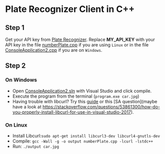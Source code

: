 # Plate Recognizer Client in C++

## Step 1

Get your API key from [Plate Recognizer](https://platerecognizer.com/). Replace **MY_API_KEY** with your API key in the file [numberPlate.cpp](linux/numberPlate.cpp) if you are using `Linux` or in the file [ConsoleApplication2.cpp](windows/ConsoleApplication2/ConsoleApplication2.cpp) if you are on `Windows`.

## Step 2

### On Windows

- Open [ConsoleApplication2.sln](cpp/windows/ConsoleApplication2.sln) with Visual Studio and click compile.
- Execute the program from the terminal (`program.exe car.jpg`)
- Having trouble with libcurl? Try this [guide](https://olavgg.com/post/141784241963/getting-libcurl-to-work-with-visual-studio-2015) or this [SA question](maybe have a look at https://stackoverflow.com/questions/53861300/how-do-you-properly-install-libcurl-for-use-in-visual-studio-2017).


### On Linux

- Install Libcurl:`sudo apt-get install libcurl3-dev libcurl4-gnutls-dev`
- Compile: `gcc -Wall -g -o output numberPlate.cpp -lcurl -lstdc++`
- Run: `./output car.jpg`

